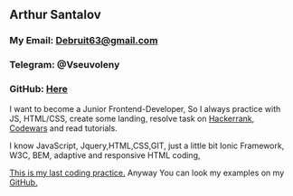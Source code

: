 ## Arthur Santalov

### My Email: Debruit63@gmail.com

### Telegram: @Vseuvoleny

### GitHub: [Here](https://github.com/Vseuvoleny)

I want to become a Junior Frontend-Developer, So I always practice with JS, HTML/CSS, create some landing, resolve task on [Hackerrank](https://www.hackerrank.com/dashboard?h_r=logo), [Codewars](https://www.codewars.com/users/Debruit/completed_solutions) and read tutorials.

I know JavaScript, Jquery,HTML,CSS,GIT, just a little bit Ionic Framework, W3C, BEM, adaptive and responsive HTML coding,

[This is my last coding practice.](https://github.com/Vseuvoleny/MerctTask.git)
Anyway You can look my examples on my [GitHub.](https://github.com/Vseuvoleny)
